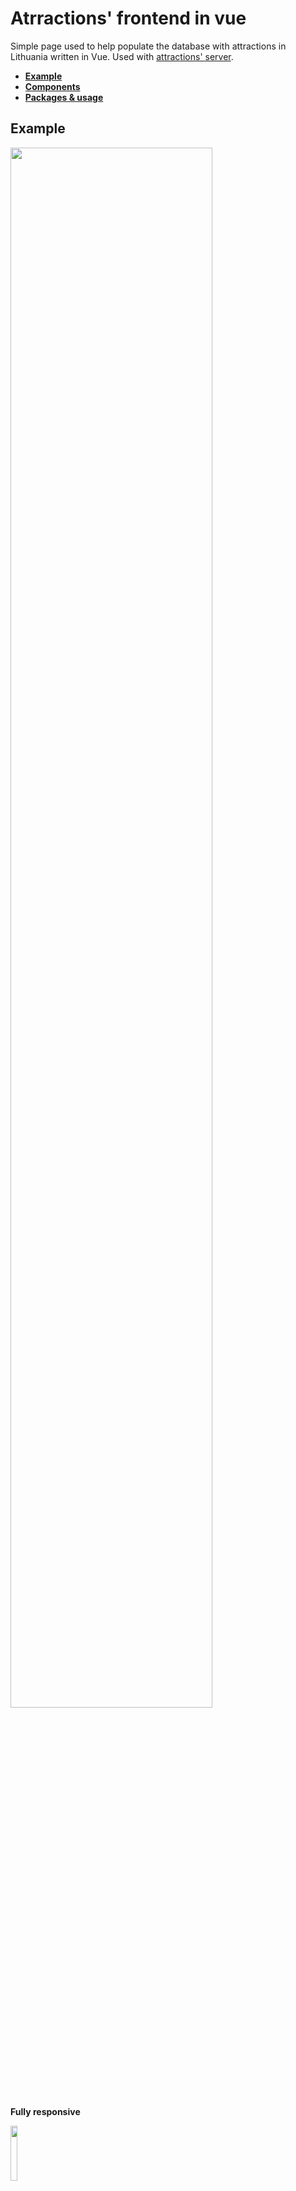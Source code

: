 # Atrractions' frontend in vue

Simple page used to help populate the database with attractions in Lithuania written in Vue. Used with [attractions' server](https://github.com/MingaudasVagonis/go-attractions-server).

 - [**Example**](#example)  
 - [**Components**](#components)  
 - [**Packages & usage**](#packages-and-usage)  
 
## Example

<img src="https://media.giphy.com/media/VbEkOOjOic1vKRDqgf/giphy.gif" width="80%"/>

**Fully responsive**

<img src="https://media.giphy.com/media/WSs7tPk3cCWfrt7UCH/giphy.gif" width="15%"/>
 
## Components

 ### *MLField*  [***ml_field.vue***](src/components/ml_field.vue)

 **A wrapper around html's input**
 
 <img src="https://media.giphy.com/media/KeL9wVKlyzGqc72GEc/giphy.gif" width="50%"/>

#### Props

Name|Type|Required|Description
--- | --- | --- | ---
**size**|String|No|Size of the field. Either "small" or "medium".
**type**|String|No|Either "number" or "text".
**placeholder**|String|Yes| Input placeholder.
**validate**|Function|Yes| Function that is called on input blur to determine whether its valid.

#### Data

Name|Type|Description
--- | --- | ---
**focused**|Bool| Whether the input is focused.
**border**|String|Border color.
**value**|String| Input's v-model.
**validated**|Number| State of content's validation. 0 - empty, 1 - invalid, 2 - valid.

### *RowSelector*  [***row_selector.vue***](src/components/row_selector.vue)

 **N stages toggle**
 
 <img src="https://media.giphy.com/media/WqcrRE7QBCD7Ku6fUS/giphy.gif" width="50%"/>

#### Props

Name|Type|Required|Description
--- | --- | --- | ---
**values**|Array|Yes|Array of values to select from.

#### Data

Name|Type|Description
--- | --- | ---
**selected**|Number| Currently selected item.

### *HourPicker*  [***hour_picker.vue***](src/components/hour_picker.vue)

 **N stages toggle**
 
 <img src="https://media.giphy.com/media/TiPWE1WV93ChZh1RjV/giphy.gif" width="50%"/>

#### Props

Name|Type|Required|Description
--- | --- | --- | ---
**model**|Array|Yes|Array of 2 strings used as v-models to two time pickers .

### *ImageField*  [***image_field.vue***](src/components/image_field.vue)

 **Component used to display an image from the url provided**
 
 <img src="https://media.giphy.com/media/dydELPWfpdXpERDicP/giphy.gif" width="40%"/>

#### Data

Name|Type|Description
--- | --- | ---
**url**|String| Url of the image.
**copyright**|String| Copyright information.
**copyright_exists**|Bool| Whether the image is copyrighted at all.
**validateURL**|Function| Validation function passed to the url field.
**validateCopyright**|Function| Validation function passed to the copyright field.

## Packages and usage

### Following packages are used ( excluding Vue )
 - [axios](https://github.com/axios/axios)
 - [vue-page-transition](https://github.com/Orlandster/vue-page-transition)
 - [vue-router](https://router.vuejs.org)
 - [vue-spinner](https://github.com/greyby/vue-spinner)
 - [vue2-timepicker](https://phoenixwong.github.io/vue2-timepicker/)
 
### Launch: 
```
  git clone https://github.com/MingaudasVagonis/vue-attractions-front.git
  cd vue-attractions-front
  yarn install && yarn serve
```
### Build: 
```
  yarn build
```
